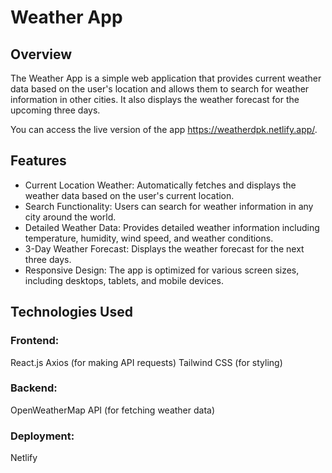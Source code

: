 # Weather App

## Overview

The Weather App is a simple web application that provides current weather data based on the user's location and allows them to search for weather information in other cities. It also displays the weather forecast for the upcoming three days.

You can access the live version of the app https://weatherdpk.netlify.app/.

## Features

- Current Location Weather: Automatically fetches and displays the weather data based on the user's current location.
- Search Functionality: Users can search for weather information in any city around the world.
- Detailed Weather Data: Provides detailed weather information including temperature, humidity, wind speed, and weather conditions.
- 3-Day Weather Forecast: Displays the weather forecast for the next three days.
- Responsive Design: The app is optimized for various screen sizes, including desktops, tablets, and mobile devices.

## Technologies Used

### Frontend:

React.js
Axios (for making API requests)
Tailwind CSS (for styling)

### Backend:

OpenWeatherMap API (for fetching weather data)

### Deployment:

Netlify
